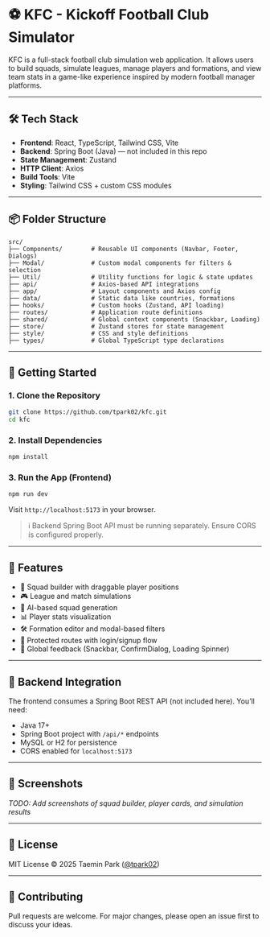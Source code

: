 # ⚽ KFC - Kickoff Football Club Simulator

KFC is a full-stack football club simulation web application. It allows users to build squads, simulate leagues, manage players and formations, and view team stats in a game-like experience inspired by modern football manager platforms.

---

## 🛠️ Tech Stack

- **Frontend**: React, TypeScript, Tailwind CSS, Vite
- **Backend**: Spring Boot (Java) — not included in this repo
- **State Management**: Zustand
- **HTTP Client**: Axios
- **Build Tools**: Vite
- **Styling**: Tailwind CSS + custom CSS modules

---

## 📦 Folder Structure

```
src/
├── Components/        # Reusable UI components (Navbar, Footer, Dialogs)
├── Modal/             # Custom modal components for filters & selection
├── Util/              # Utility functions for logic & state updates
├── api/               # Axios-based API integrations
├── app/               # Layout components and Axios config
├── data/              # Static data like countries, formations
├── hooks/             # Custom hooks (Zustand, API loading)
├── routes/            # Application route definitions
├── shared/            # Global context components (Snackbar, Loading)
├── store/             # Zustand stores for state management
├── style/             # CSS and style definitions
├── types/             # Global TypeScript type declarations
```

---

## 🚀 Getting Started

### 1. Clone the Repository

```bash
git clone https://github.com/tpark02/kfc.git
cd kfc
```

### 2. Install Dependencies

```bash
npm install
```

### 3. Run the App (Frontend)

```bash
npm run dev
```

Visit `http://localhost:5173` in your browser.

> ℹ️ Backend Spring Boot API must be running separately. Ensure CORS is configured properly.

---

## 🌟 Features

- 💼 Squad builder with draggable player positions
- 🎮 League and match simulations
- 🧠 AI-based squad generation
- 📊 Player stats visualization
- 🛠️ Formation editor and modal-based filters
- 🔐 Protected routes with login/signup flow
- 💬 Global feedback (Snackbar, ConfirmDialog, Loading Spinner)

---

## 🔌 Backend Integration

The frontend consumes a Spring Boot REST API (not included here). You’ll need:

- Java 17+
- Spring Boot project with `/api/*` endpoints
- MySQL or H2 for persistence
- CORS enabled for `localhost:5173`

---

## 📸 Screenshots

_TODO: Add screenshots of squad builder, player cards, and simulation results_

---

## 📄 License

MIT License © 2025 Taemin Park ([@tpark02](https://github.com/tpark02))

---

## 🤝 Contributing

Pull requests are welcome. For major changes, please open an issue first to discuss your ideas.
